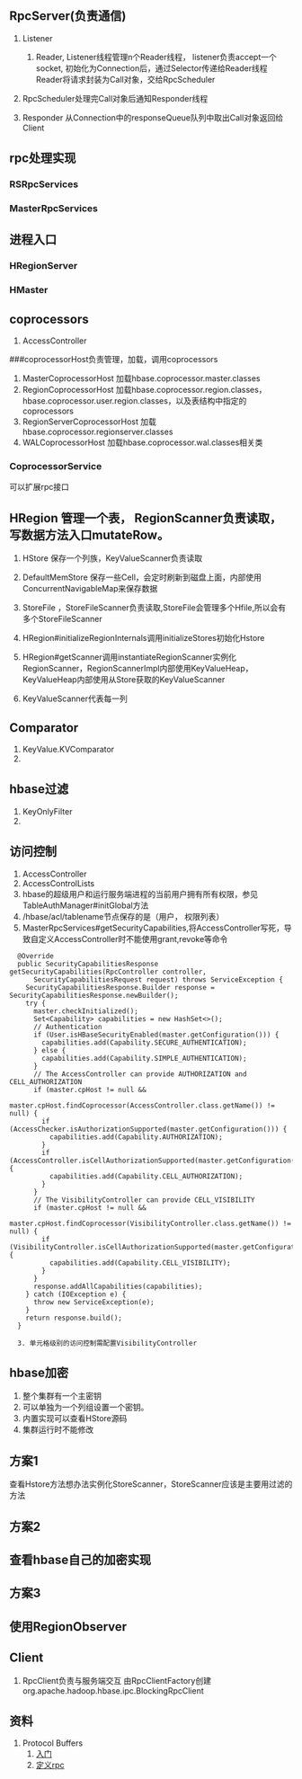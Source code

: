 

## RpcServer(负责通信)
1. Listener
	1. Reader, Listener线程管理n个Reader线程， listener负责accept一个socket, 初始化为Connection后，通过Selector传递给Reader线程  
		Reader将请求封装为Call对象，交给RpcScheduler


2. RpcScheduler处理完Call对象后通知Responder线程

3. Responder 从Connection中的responseQueue队列中取出Call对象返回给Client

## rpc处理实现
### RSRpcServices

### MasterRpcServices

## 进程入口
### HRegionServer

### HMaster


## coprocessors
1. AccessController

###coprocessorHost负责管理，加载，调用coprocessors
1. MasterCoprocessorHost
    加载hbase.coprocessor.master.classes
2. RegionCoprocessorHost
	加载hbase.coprocessor.region.classes，hbase.coprocessor.user.region.classes，以及表结构中指定的coprocessors
3. RegionServerCoprocessorHost
	加载hbase.coprocessor.regionserver.classes
4. WALCoprocessorHost
	加载hbase.coprocessor.wal.classes相关类


### CoprocessorService
可以扩展rpc接口



## HRegion 管理一个表， RegionScanner负责读取，写数据方法入口mutateRow。
1. HStore 保存一个列族，KeyValueScanner负责读取
  1. DefaultMemStore 保存一些Cell，会定时刷新到磁盘上面，内部使用ConcurrentNavigableMap来保存数据
2. StoreFile		，StoreFileScanner负责读取,StoreFile会管理多个Hfile,所以会有多个StoreFileScanner


3. HRegion#initializeRegionInternals调用initializeStores初始化Hstore
4. HRegion#getScanner调用instantiateRegionScanner实例化RegionScanner，RegionScannerImpl内部使用KeyValueHeap，KeyValueHeap内部使用从Store获取的KeyValueScanner
5. KeyValueScanner代表每一列

## Comparator
1. KeyValue.KVComparator
2. 

## hbase过滤
1. KeyOnlyFilter
2. 


## 访问控制
1. AccessController
2. AccessControlLists
3. hbase的超级用户和运行服务端进程的当前用户拥有所有权限，参见TableAuthManager#initGlobal方法
4. /hbase/acl/tablename节点保存的是（用户， 权限列表）
5. MasterRpcServices#getSecurityCapabilities,将AccessController写死，导致自定义AccessController时不能使用grant,revoke等命令

```
  @Override
  public SecurityCapabilitiesResponse getSecurityCapabilities(RpcController controller,
      SecurityCapabilitiesRequest request) throws ServiceException {
    SecurityCapabilitiesResponse.Builder response = SecurityCapabilitiesResponse.newBuilder();
    try {
      master.checkInitialized();
      Set<Capability> capabilities = new HashSet<>();
      // Authentication
      if (User.isHBaseSecurityEnabled(master.getConfiguration())) {
        capabilities.add(Capability.SECURE_AUTHENTICATION);
      } else {
        capabilities.add(Capability.SIMPLE_AUTHENTICATION);
      }
      // The AccessController can provide AUTHORIZATION and CELL_AUTHORIZATION
      if (master.cpHost != null &&
            master.cpHost.findCoprocessor(AccessController.class.getName()) != null) {
        if (AccessChecker.isAuthorizationSupported(master.getConfiguration())) {
          capabilities.add(Capability.AUTHORIZATION);
        }
        if (AccessController.isCellAuthorizationSupported(master.getConfiguration())) {
          capabilities.add(Capability.CELL_AUTHORIZATION);
        }
      }
      // The VisibilityController can provide CELL_VISIBILITY
      if (master.cpHost != null &&
            master.cpHost.findCoprocessor(VisibilityController.class.getName()) != null) {
        if (VisibilityController.isCellAuthorizationSupported(master.getConfiguration())) {
          capabilities.add(Capability.CELL_VISIBILITY);
        }
      }
      response.addAllCapabilities(capabilities);
    } catch (IOException e) {
      throw new ServiceException(e);
    }
    return response.build();
  }

  3. 单元格级别的访问控制需配置VisibilityController

```

## hbase加密
1. 整个集群有一个主密钥
2. 可以单独为一个列组设置一个密钥。
3. 内置实现可以查看HStore源码
4. 集群运行时不能修改

## 方案1
查看Hstore方法想办法实例化StoreScanner，StoreScanner应该是主要用过滤的方法

## 方案2
## 查看hbase自己的加密实现

## 方案3
## 使用RegionObserver

## Client

1. RpcClient负责与服务端交互
   由RpcClientFactory创建org.apache.hadoop.hbase.ipc.BlockingRpcClient


## 资料

1. Protocol Buffers
	1. [入门](https://dzone.com/articles/using-googles-protocol-buffers-with-java)
	1. [定义rpc](https://developers.google.com/protocol-buffers/docs/reference/java-generated#service)
